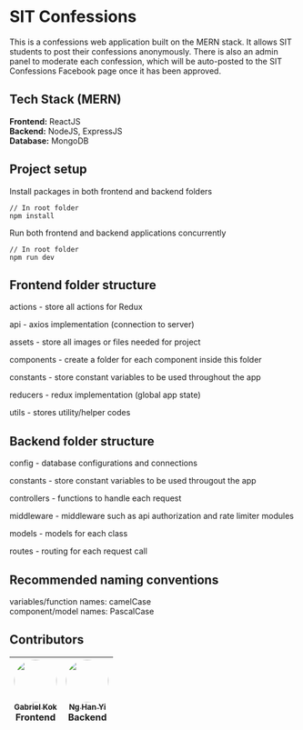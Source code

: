 # SIT Confessions
This is a confessions web application built on the MERN stack. It allows SIT students to post their confessions anonymously. There is also an admin panel to moderate each confession, which will be auto-posted to the SIT Confessions Facebook page once it has been approved.  

## Tech Stack (MERN)
**Frontend:** ReactJS  
**Backend:** NodeJS, ExpressJS  
**Database:** MongoDB  

## Project setup

Install packages in both frontend and backend folders

```
// In root folder
npm install
```

Run both frontend and backend applications concurrently

```
// In root folder
npm run dev
```

## Frontend folder structure

actions - store all actions for Redux

api - axios implementation (connection to server)

assets - store all images or files needed for project

components - create a folder for each component inside this folder

constants - store constant variables to be used throughout the app

reducers - redux implementation (global app state)

utils - stores utility/helper codes

## Backend folder structure

config - database configurations and connections

constants - store constant variables to be used througout the app  

controllers - functions to handle each request  

middleware - middleware such as api authorization and rate limiter modules

models - models for each class

routes - routing for each request call

## Recommended naming conventions

variables/function names: camelCase  
component/model names: PascalCase

## Contributors

| [<img src="https://avatars.githubusercontent.com/u/20179273?v=4" style="border-radius: 50%" width="75px;"/><br /><sub><b>Gabriel Kok</b></sub>](https://gabrielkok.com/)<br />Frontend  | [<img src="https://avatars.githubusercontent.com/u/19357352?v=4" style="border-radius: 50%" width="75px;"/><br /><sub><b>Ng Han Yi</b></sub>](https://nghanyi.com)<br />Backend |
| :---: | :---: |
